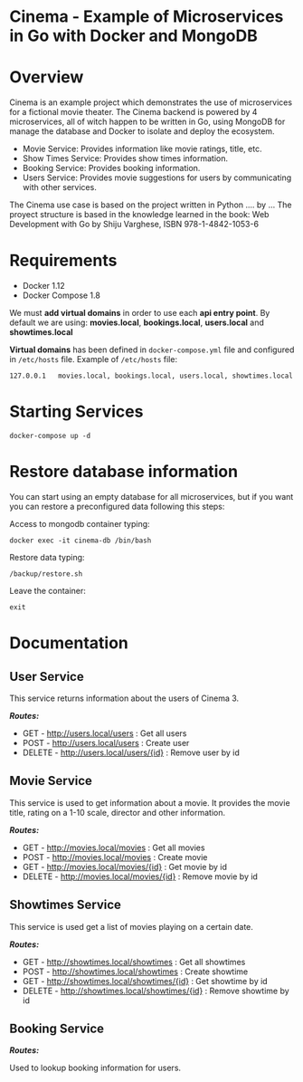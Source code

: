 # Cinema - Example of Microservices in Go with Docker and MongoDB

Overview
========

Cinema is an example project which demonstrates the use of microservices for a fictional movie theater.
The Cinema backend is powered by 4 microservices, all of witch happen to be written in Go, using MongoDB for manage the database and Docker to isolate and deploy the ecosystem.

 * Movie Service: Provides information like movie ratings, title, etc.
 * Show Times Service: Provides show times information.
 * Booking Service: Provides booking information. 
 * Users Service: Provides movie suggestions for users by communicating with other services.

The Cinema use case is based on the project written in Python .... by ...
The proyect structure is based in the knowledge learned in the book: Web
Development with Go by Shiju Varghese, ISBN 978-1-4842-1053-6

Requirements
===========

* Docker 1.12
* Docker Compose 1.8

We must **add virtual domains** in order to use each **api entry point**. By default we are using: **movies.local**, **bookings.local**, **users.local** and **showtimes.local**

**Virtual domains** has been defined in `docker-compose.yml` file and configured in `/etc/hosts` file. Example of `/etc/hosts` file:

```
127.0.0.1   movies.local, bookings.local, users.local, showtimes.local
```

Starting Services
==============================

```
docker-compose up -d
```

Restore database information
======================

You can start using an empty database for all microservices, but if you want you can restore a preconfigured data following this steps:

Access to mongodb container typing:
```
docker exec -it cinema-db /bin/bash
```

Restore data typing:
```
/backup/restore.sh
```

Leave the container:
```
exit
```


Documentation
======================

## User Service

This service returns information about the users of Cinema 3.

**_Routes:_**

* GET - http://users.local/users : Get all users
* POST - http://users.local/users : Create user
* DELETE - http://users.local/users/{id} : Remove user by id

## Movie Service

This service is used to get information about a movie. It provides the movie title, rating on a 1-10 scale, director and other information.

**_Routes:_**

* GET - http://movies.local/movies : Get all movies
* POST - http://movies.local/movies : Create movie
* GET - http://movies.local/movies/{id} : Get movie by id
* DELETE - http://movies.local/movies/{id} : Remove movie by id

## Showtimes Service

This service is used get a list of movies playing on a certain date.

**_Routes:_**

* GET - http://showtimes.local/showtimes : Get all showtimes
* POST - http://showtimes.local/showtimes : Create showtime
* GET - http://showtimes.local/showtimes/{id} : Get showtime by id
* DELETE - http://showtimes.local/showtimes/{id} : Remove showtime by id

## Booking Service

**_Routes:_**

Used to lookup booking information for users.

